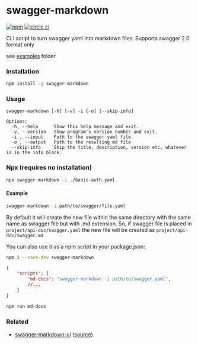 # swagger-markdown

[![npm][npm-image]][npm-url] [![circle ci][circleci-image]][circleci-url]

CLI script to turn swagger yaml into markdown files.
Supports swagger 2.0 format only

see [examples](https://github.com/syroegkin/swagger-markdown/tree/master/examples) folder

### Installation

```bash
npm install -g swagger-markdown
```

### Usage

```
swagger-markdown [-h] [-v] -i [-o] [--skip-info]

Options:
  -h, --help      Show this help message and exit.
  -v, --version   Show program's version number and exit.
  -i , --input    Path to the swagger yaml file
  -o , --output   Path to the resulting md file
  --skip-info     Skip the title, description, version etc, whatever is in the info block.

```

### Npx (requires no installation)

```bash
npx swagger-markdown -i ./basic-auth.yaml
```

#### Example

```bash
swagger-markdown -i path/to/swagger/file.yaml
```

By default it will create the new file within the same directory with the same name as swagger file but with .md extension.
So, if swagger file is placed in `project/api-doc/swagger.yaml` the new file will be created as `project/api-doc/swagger.md`

You can also use it as a npm script in your package.json:

```bash
npm i --save-dev swagger-markdown
```

```json
{
    "scripts": {
        "md-docs": "swagger-markdown -i path/to/swagger.yaml",
        //...
    }
}
```

```bash
npm run md-docs
```

### Related

* [swagger-markdown-ui](https://swagger-markdown-ui.netlify.app/) ([source](https://github.com/shaun-chiang/swagger-markdown-ui))

[npm-url]: https://www.npmjs.com/package/swagger-markdown
[npm-image]: https://img.shields.io/npm/v/swagger-markdown.svg

[circleci-url]: https://circleci.com/gh/syroegkin/swagger-markdown/tree/master
[circleci-image]: https://img.shields.io/circleci/project/syroegkin/swagger-markdown.svg

